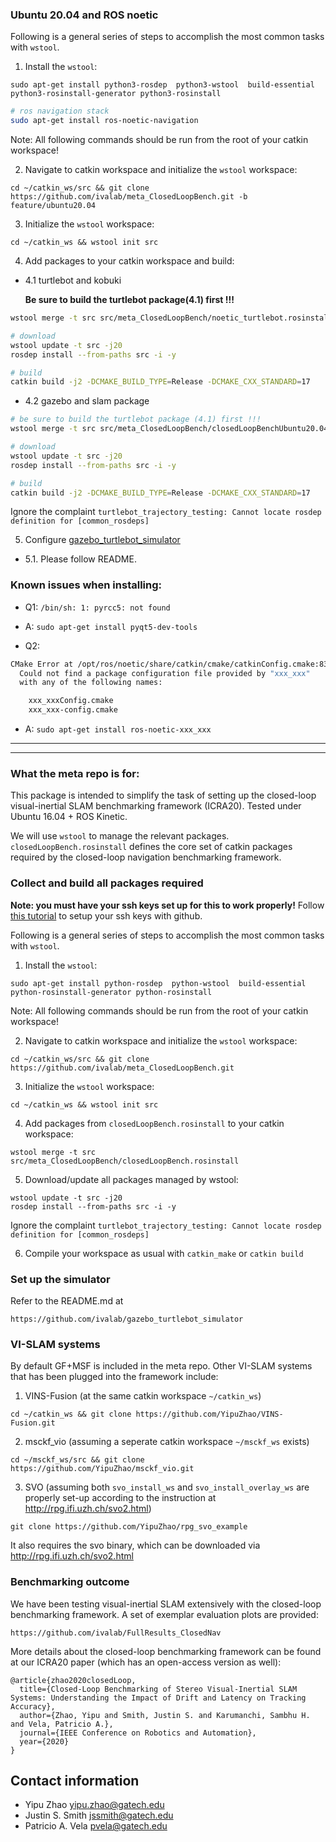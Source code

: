### Ubuntu 20.04 and ROS noetic

Following is a general series of steps to accomplish the most common tasks with `wstool`.

1. Install the `wstool`:
```
sudo apt-get install python3-rosdep  python3-wstool  build-essential python3-rosinstall-generator python3-rosinstall
```

```bash
# ros navigation stack
sudo apt-get install ros-noetic-navigation
````


Note: All following commands should be run from the root of your catkin workspace!

2. Navigate to catkin workspace and initialize the `wstool` workspace:
```
cd ~/catkin_ws/src && git clone https://github.com/ivalab/meta_ClosedLoopBench.git -b feature/ubuntu20.04
```

3. Initialize the `wstool` workspace:
```
cd ~/catkin_ws && wstool init src
```

4. Add packages to your catkin workspace and build:

- 4.1 turtlebot and kobuki

	**Be sure to build the turtlebot package(4.1) first !!!**

```bash
wstool merge -t src src/meta_ClosedLoopBench/noetic_turtlebot.rosinstall

# download
wstool update -t src -j20
rosdep install --from-paths src -i -y

# build
catkin build -j2 -DCMAKE_BUILD_TYPE=Release -DCMAKE_CXX_STANDARD=17
```

- 4.2 gazebo and slam package
```bash
# be sure to build the turtlebot package (4.1) first !!!
wstool merge -t src src/meta_ClosedLoopBench/closedLoopBenchUbuntu20.04.rosinstall

# download
wstool update -t src -j20
rosdep install --from-paths src -i -y

# build
catkin build -j2 -DCMAKE_BUILD_TYPE=Release -DCMAKE_CXX_STANDARD=17
```

Ignore the complaint `turtlebot_trajectory_testing: Cannot locate rosdep definition for [common_rosdeps]`

5. Configure [gazebo_turtlebot_simulator](https://github.com/ivalab/gazebo_turtlebot_simulator/tree/feature/ubuntu20.04)

- 5.1. Please follow README.

### Known issues when installing:

- Q1: `/bin/sh: 1: pyrcc5: not found`

- A: `sudo apt-get install pyqt5-dev-tools`

- Q2:
```bash
CMake Error at /opt/ros/noetic/share/catkin/cmake/catkinConfig.cmake:83 (find_package):
  Could not find a package configuration file provided by "xxx_xxx"
  with any of the following names:

    xxx_xxxConfig.cmake
    xxx_xxx-config.cmake
```
- A: `sudo apt-get install ros-noetic-xxx_xxx`

---
---
### What the meta repo is for:

This package is intended to simplify the task of setting up the closed-loop visual-inertial SLAM benchmarking framework (ICRA20).  Tested under Ubuntu 16.04 + ROS Kinetic.

We will use `wstool` to manage the relevant packages. `closedLoopBench.rosinstall` defines the core set of catkin packages required by the closed-loop navigation benchmarking framework. 


### Collect and build all packages required

__Note: you must have your ssh keys set up for this to work properly!__ Follow [this tutorial](https://help.github.com/articles/connecting-to-github-with-ssh/) to setup your ssh keys with github. 

Following is a general series of steps to accomplish the most common tasks with `wstool`.

1. Install the `wstool`:
```
sudo apt-get install python-rosdep  python-wstool  build-essential python-rosinstall-generator python-rosinstall
```

Note: All following commands should be run from the root of your catkin workspace!

2. Navigate to catkin workspace and initialize the `wstool` workspace:
```
cd ~/catkin_ws/src && git clone https://github.com/ivalab/meta_ClosedLoopBench.git
```

3. Initialize the `wstool` workspace:
```
cd ~/catkin_ws && wstool init src
```

4. Add packages from `closedLoopBench.rosinstall` to your catkin workspace:
```
wstool merge -t src src/meta_ClosedLoopBench/closedLoopBench.rosinstall
```

5. Download/update all packages managed by wstool:
```
wstool update -t src -j20
rosdep install --from-paths src -i -y
```
Ignore the complaint `turtlebot_trajectory_testing: Cannot locate rosdep definition for [common_rosdeps]`

6. Compile your workspace as usual with `catkin_make` or `catkin build`


### Set up the simulator

Refer to the README.md at 	
```
https://github.com/ivalab/gazebo_turtlebot_simulator
```

### VI-SLAM systems

By default GF+MSF is included in the meta repo.  Other VI-SLAM systems that has been plugged into the framework include:
1. VINS-Fusion (at the same catkin workspace `~/catkin_ws`)
```
cd ~/catkin_ws && git clone https://github.com/YipuZhao/VINS-Fusion.git
```
2. msckf_vio (assuming a seperate catkin workspace `~/msckf_ws` exists)
```
cd ~/msckf_ws/src && git clone https://github.com/YipuZhao/msckf_vio.git
```
3. SVO (assuming both `svo_install_ws` and `svo_install_overlay_ws` are properly set-up according to the instruction at http://rpg.ifi.uzh.ch/svo2.html)
```
git clone https://github.com/YipuZhao/rpg_svo_example
```
It also requires the svo binary, which can be downloaded via http://rpg.ifi.uzh.ch/svo2.html


### Benchmarking outcome

We have been testing visual-inertial SLAM extensively with the closed-loop benchmarking framework.  A set of exemplar evaluation plots are provided:

	https://github.com/ivalab/FullResults_ClosedNav

More details about the closed-loop benchmarking framework can be found at our ICRA20 paper (which has an open-access version as well):

	@article{zhao2020closedLoop,
	  title={Closed-Loop Benchmarking of Stereo Visual-Inertial SLAM Systems: Understanding the Impact of Drift and Latency on Tracking Accuracy},
	  author={Zhao, Yipu and Smith, Justin S. and Karumanchi, Sambhu H. and Vela, Patricio A.},
	  journal={IEEE Conference on Robotics and Automation},
	  year={2020}
	}
	
## Contact information

- Yipu Zhao		yipu.zhao@gatech.edu
- Justin S. Smith   jssmith@gatech.edu
- Patricio A. Vela	pvela@gatech.edu
